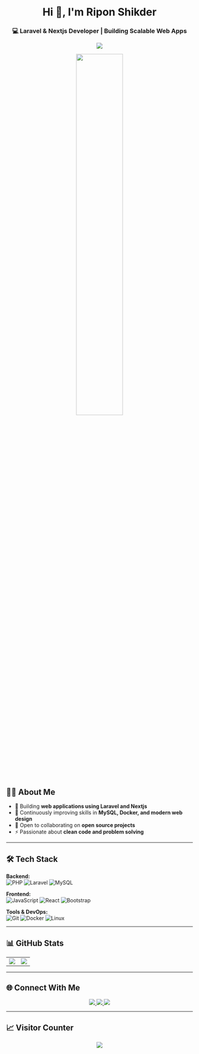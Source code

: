 <h1 align="center">Hi 👋, I'm Ripon Shikder</h1>
<h3 align="center">💻 Laravel & Nextjs Developer | Building Scalable Web Apps</h3>

<!-- Download CV Button -->
<p align="center">
  <a href="https://github.com/user-attachments/files/22202479/Ripon-Shikder-Resume.pdf" target="_blank">
    <img src="https://img.shields.io/badge/Download_Resume-4CAF50?style=for-the-badge&logo=adobe&logoColor=white" />
  </a>

</p>



<!-- Banner / GIF -->
<p align="center">
  <img src="https://media.giphy.com/media/qgQUggAC3Pfv687qPC/giphy.gif" width="50%">
</p>

## 🙋‍♂️ About Me
- 🔭 Building **web applications using Laravel and Nextjs**  
- 🌱 Continuously improving skills in **MySQL, Docker, and modern web design**  
- 👯 Open to collaborating on **open source projects**  
- ⚡ Passionate about **clean code and problem solving**  

---

## 🛠️ Tech Stack

**Backend:**  
![PHP](https://img.shields.io/badge/PHP-777BB4?style=for-the-badge&logo=php&logoColor=white)
![Laravel](https://img.shields.io/badge/Laravel-FF2D20?style=for-the-badge&logo=laravel&logoColor=white)
![MySQL](https://img.shields.io/badge/MySQL-005C84?style=for-the-badge&logo=mysql&logoColor=white)

**Frontend:**  
![JavaScript](https://img.shields.io/badge/JavaScript-FFD700?style=for-the-badge&logo=javascript&logoColor=black)
![React](https://img.shields.io/badge/React-61DBFB?style=for-the-badge&logo=react&logoColor=black)
![Bootstrap](https://img.shields.io/badge/Bootstrap-7952B3?style=for-the-badge&logo=bootstrap&logoColor=white)

**Tools & DevOps:**  
![Git](https://img.shields.io/badge/Git-F05032?style=for-the-badge&logo=git&logoColor=white)
![Docker](https://img.shields.io/badge/Docker-2496ED?style=for-the-badge&logo=docker&logoColor=white)
![Linux](https://img.shields.io/badge/Linux-FCC624?style=for-the-badge&logo=linux&logoColor=black)


---

## 📊 GitHub Stats
<table>
  <tr>
    <td><img src="https://github-readme-stats.vercel.app/api?username=ripon-coder&show_icons=true&theme=dracula&count_private=true&hide_rank=false&include_all_commits=true&layout=compact" /></td>
    <td><img src="https://github-readme-stats.vercel.app/api/top-langs/?username=ripon-coder&layout=compact&theme=dracula" /></td>
  </tr>
</table>


---

## 🌐 Connect With Me
<p align="center">
  <a href="https://www.linkedin.com/in/riponcoder/">
    <img src="https://img.shields.io/badge/LinkedIn-0A66C2?style=for-the-badge&logo=linkedin&logoColor=white"/>
  </a>
  <a href="mailto:coderripon@gmail.com">
    <img src="https://img.shields.io/badge/Gmail-D14836?style=for-the-badge&logo=gmail&logoColor=white"/>
  </a>
  <a href="https://www.facebook.com/ripon.coder">
    <img src="https://img.shields.io/badge/Facebook-1877F2?style=for-the-badge&logo=facebook&logoColor=white"/>
  </a>
</p>

---

## 📈 Visitor Counter
<p align="center">
  <img src="https://komarev.com/ghpvc/?username=ripon-coder&style=flat-square&color=blue" />
</p>
